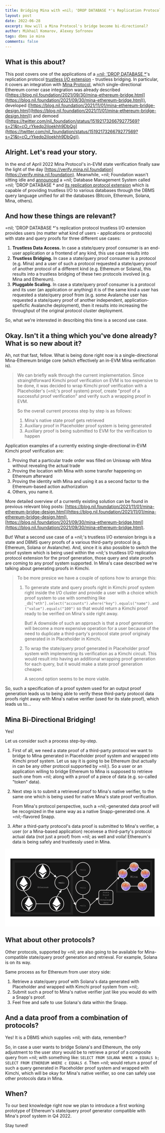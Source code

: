 ```yaml
---
title: Bridging Mina with =nil; 'DROP DATABASE *'s Replication Protocol Trustless I/O Extension.
layout: post
date: 2022-06-28
excerpt: How will a Mina Protocol's bridge become bi-directional?
author: Mikhail Komarov, Alexey Sofronov
tags: dbms io mina
comments: false
---
```


## What is this about?

This post covers one of the applications of a [=nil; 'DROP DATABASE *](https://blog.nil.foundation/2021/12/01/database-management-system.html)'s replication protocol [trustless I/O extension](https://blog.nil.foundation/2022/05/31/dbms-replication-protocol.html) - trustless bridging. In particular, it covers an integration with [Mina Protocol](https://minaprotocol.com), which 
single-directional Ethereum corner case integration was already described 
([https://blog.nil.foundation/2021/09/30/mina-ethereum-bridge.html](https://blog.nil.foundation/2021/09/30/mina-ethereum-bridge.html)), developed ([https://blog.nil.foundation/2021/11/01/mina-ethereum-bridge-design.html](https://blog.nil.foundation/2021/11/01/mina-ethereum-bridge-design.html)) and demoed 
([https://twitter.com/nil_foundation/status/1519217326679277569?s=21&t=cO_rYkedp2iIoekhh9DbQg](https://twitter.com/nil_foundation/status/1519217326679277569?s=21&t=cO_rYkedp2iIoekhh9DbQg)).

## Alright. Let's read your story.

In the end of April 2022 Mina Protocol's in-EVM state verification finally saw
the light of the day [https://verify.mina.nil.foundation](https://verify.mina.nil.foundation).
Meanwhile, =nil; Foundation wasn't sitting idle and [announced](https://blog.nil.foundation/2021/12/01/database-management-system.html) a =nil; Database Management System called =nil; 'DROP DATABASE * and [its 
replication protocol extension](https://blog.nil.foundation/2022/05/31/dbms-replication-protocol.html) 
which is capable of providing trustless I/O to various databases through the DBMS 
query language unified for all the databases (Bitcoin, Ethereum, Solana, Mina,
others).

## And how these things are relevant?

=nil; 'DROP DATABASE *'s replication protocol trustless I/O extension provides
users (no matter what kind of users - applications or protocols) with state and
query proofs for three different use cases:
1. **Trustless Data Access.** In case a state/query proof consumer is an end-user application or a
   frontend of any kind, this use case results into 
2. **Trustless Bridging.** In case a state/query proof consumer is a protocol
   (e.g. Mina) and a user of such a protocol requested a state/query proof of
   another protocol of a different kind (e.g. Ethereum or Solana), this results 
   into a trustless bridging of these two protocols involved (e.g. Mina and Ethereum).
3. **Pluggable Scaling.** In case a state/query proof consumer is a protocol and its 
   user (an application or anything) it is of the same kind a user has requested
   a state/query proof from (e.g. some Avalanche user has requested a state/query
   proof of another independent, application-speficfic Avalanche deployment), 
   then it results into increasing the throughput of the original protocol
   cluster deployment.

So, what we're interested in describing this time is a second use case.

## Okay. Isn't it a thing which you've done already? What is so new about it?

Ah, not that fast, fellow. What is being done right now is a single-directional
Mina-Ethereum bridge core (which effectively an in-EVM Mina verification is).

> We can briefly walk through the current implementation.
> Since strainghtforward Kimchi proof verification on EVM is too expensive to be 
> done, it was decided to wrap Kimchi proof verification with a Placeholder's 
> (=nil;'s proof system) proof, create "proof of a successful proof verification" 
> and verify such a wrapping proof in EVM.
>
> So the overall current process step by step is as follows:
> 1. Mina's native state proof gets retrieved
> 2. Auxiliary proof in Placeholder proof system is being generated
> 3. Auxiliary proof is being submitted to EVM for the verification to happen

Application examples of a currently existing single-directional in-EVM Kimchi 
proof verification are:
1. Proving that a particular trade order was filled on Uniswap with Mina without revealing the actual trade
2. Proving the location with Mina with some transfer happening on Ethereum afterward
3. Proving the identity with Mina and using it as a second factor to the Ethereum-based action authorization
4. Others, you name it.

More detailed overview of a currently existing solution can be found in previous 
relevant blog posts: [https://blog.nil.foundation/2021/11/01/mina-ethereum-bridge-design.html](https://blog.nil.foundation/2021/11/01/mina-ethereum-bridge-design.html), 
[https://blog.nil.foundation/2021/09/30/mina-ethereum-bridge.html](https://blog.nil.foundation/2021/09/30/mina-ethereum-bridge.html).

But! What a second use case of a =nil;'s trustless I/O extension brings is a
state and DBMS query proofs of a various third-party protocol (e.g. Ethereum,
Solana or Avalanche). And, since it is also possible to switch the proof system
which is being used within the =nil;'s trustless I/O replication protocol
extension for the proof generation, those query and state proofs are coming to 
any proof system supported. In Mina's case described we're talking about generating 
proofs in Kimchi.

> To be more presice we have a couple of options how to arrange this:
> 1. To generate state and query proofs right in Kimchi proof system right
>    inside the I/O cluster and provide a user with a choice which proof system
>    to use with something like
>    `_db["eth"].select("accounts").where("key").equals("name").and("value").equals("100")`
>    so that would return a Kimchi proof ready to be verified on Mina's side right away.
>
>    But! A downside of such an approach is that a proof generation will become
>    a more expensive operation for a user because of the need to duplicate a
>    third-party's protocol state proof originaly generated in in Placeholder in
>    Kimchi.
>
> 2. To wrap the state/query proof generated in Placeholder proof system with 
>    implementing its verification as a Kimchi circuit. This would result into 
>    having an additional wrapping proof generation for each query, but it would 
>    make a state proof generation cheaper.
>
>    A second option seems to be more viable.

So, such a specification of a proof system used for an output proof generation
leads us to being able to verify these third-party protocol data proofs right 
away with Mina's native verifier (used for its state proof), which leads us to...

## Mina Bi-Directional Bridging!

Yes!

Let us consider such a process step-by-step.

1. First of all, we need a state proof of a third-party protocol we want to
   bridge to Mina generated in Placeholder proof system and wrapped into Kimchi 
   proof system. Let us say it is going to be Ethereum (but actually in can be
   any other protocol supported by =nil;). So a user or an application willing
   to bridge Ethereum to Mina is supposed to retrieve such one from =nil; along 
   with a proof of a piece of data (e.g. so-called "token" data).
2. Next step is to submit a retrieved proof to Mina's native verifier, to the 
   same one which is being used for native Mina's state proof verification.

   From Mina's protocol perspective, such a =nil;-generated data proof will be
   recognized in the same way as a native Snapp-generated one. A =nil;-flavored
   Snapp.
3. After a third-party protocol's data proof is submitted to Mina's verifier,  a
   user (or a Mina-based application) receivese a third-party's protocol
   actual data (not just a proof) from =nil; as well and voila! Ethereum's data
   is being safely and trustlessly used in Mina.

![](/assets/images/2022-06-01-mina-integration/case1.png)

## What about other protocols?

Other protocols, supported by =nil; are also going to be available for Mina-compatible 
state/query proof generation and retrieval. For example, Solana is on its way.

Same process as for Ethereum from user story side:
1. Retrieve a state/query proof with Solana's data generated with Placeholder 
   and wrapped with Kimchi proof system from =nil;.
2. Submit such a proof to Mina's native verifier just like you would do with a
   Snapp's proof.
3. Feel free and safe to use Solana's data within the Snapp.

## And a data proof from a combination of protocols?

Yes! It is a DBMS which supplies =nil; with data, remember?

So, in case a user wants to bridge Solana's and Ethereum, the only adjustment to
the user story would be to retrieve a proof of a composite query from =nil; with
something like: `SELECT FROM SOLANA WHERE a EQUALS b; SELECT FROM ETHEREUM WHERE
c EQUALS d`. Then =nil; would return a proof of such a query generated in
Placeholder proof system and wrapped with Kimchi, which will be okay for Mina's
native verifier, so one can safely use other protocols data in Mina.

## When?

To our best knowledge right now we plan to introduce a first working prototype
of Ethereum's state/query proof generator compatible with Mina's proof system in
Q4 2022.

Stay tuned!
